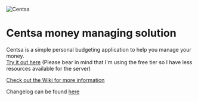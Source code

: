 ![Centsa](https://raw.githubusercontent.com/nohorjo/Centsa/master/static/logo.svg?sanitize=true)
# Centsa money managing solution
Centsa is a simple personal budgeting application to help you manage your money.  
[Try it out here](https://centsa.herokuapp.com) (Please bear in mind that I'm using the free tier so I have less resources available for the server)

[Check out the Wiki for more information](https://github.com/nohorjo/Centsa/wiki)

Changelog can be found [here](https://github.com/nohorjo/Centsa/wiki/Changelog)

